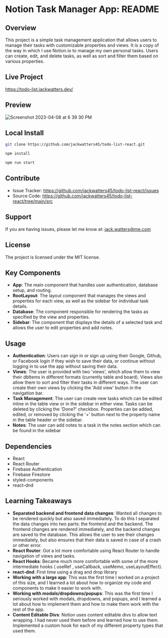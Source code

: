 # Notion Task Manager App: README

## Overview

This project is a simple task management application that allows users to manage their tasks with customizable properties and views. It is a copy of the way in which I use Notion.io to manage my own personal tasks. Users can create, edit, and delete tasks, as well as sort and filter them based on various properties.

## Live Project

<https://todo-list.jackwatters.dev/>

## Preview

![Screenshot 2023-04-08 at 6 39 30 PM](https://user-images.githubusercontent.com/70183051/230754531-eb10ffc4-2c66-40a7-9f49-d930e29b6a18.jpg)

## Local Install

```zsh
git clone https://github.com/jackwatters45/todo-list-react.git

npm install

npm run start
```

## Contribute

- Issue Tracker: <https://github.com/jackwatters45/todo-list-react/issues>
- Source Code: <https://github.com/jackwatters45/todo-list-react/tree/main/src>

## Support

If you are having issues, please let me know at: <jack.watters@me.com>

## License

The project is licensed under the MIT license.

## Key Components

- **App**: The main component that handles user authentication, database setup, and routing.
- **RootLayout**: The layout component that manages the views and properties for each view, as well as the sidebar for individual task details.
- **Database**: The component responsible for rendering the tasks as specified by the view and properties.
- **Sidebar**: The component that displays the details of a selected task and allows the user to edit properties and add notes.

## Usage

- **Authentication**: Users can sign in or sign up using their Google, Github, or Facebook login if they wish to save their data, or continue without logging in to use the app without saving their data.
- **Views**: The user is provided with two 'views', which allow them to view their dbItems in different formats (currently table and board). Views also allow them to sort and filter their tasks in different ways. The user can create their own views by clicking the 'Add view' button in the navigation bar.
- **Task Management**: The user can create new tasks which can be edited inline in the table view or in the sidebar in either view. Tasks can be deleted by clicking the 'Done?' checkbox. Properties can be added, edited, or removed by clicking the '+' button next to the property name in the table header or the sidebar.
- **Notes**: The user can add notes to a task in the notes section which can be found in the sidebar

## Dependencies

- React
- React Router
- Firebase Authentication
- Firebase Firestore
- styled-components
- react-dnd

## Learning Takeaways

- **Separated backend and frontend data changes**: Wanted all changes to be rendered quickly but also saved immediately. To do this I separated the data changes into two parts: the frontend and the backend. The frontend changes are rendered immediately, and the backend changes are saved to the database. This allows the user to see their changes immediately, but also ensures that their data is saved in case of a crash or other error.
- **React Router**: Got a lot more comfortable using React Router to handle navigation of views and tasks.
- **React Hooks**: Became much more comfortable with some of the more intermediate hooks ( useRef , useCallback, useMemo, useLayoutEffect).
- **react-dnd**: First time using a drag and drop library
- **Working with a large app**: This was the first time I worked on a project of this size, and I learned a lot about how to organize my code and components to make it easier to work with.
- **Working with modals/dropdowns/popups**: This was the first time I seriously worked with modals, dropdowns, and popups, and I learned a lot about how to implement them and how to make them work with the rest of the app.
- **Content Editable Divs**: Notion uses content editable divs to allow text wrapping. I had never used them before and learned how to use them. Implemented a custom hook for each of my different property types that used them.
